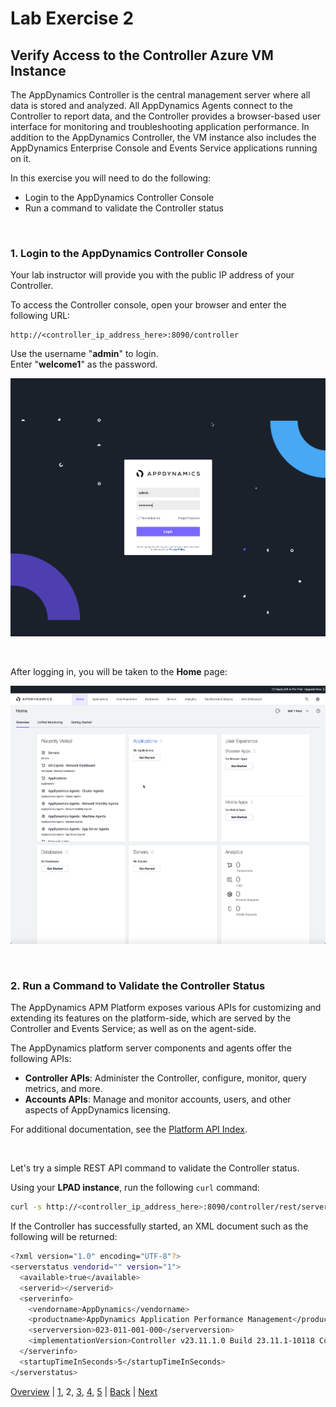 # Lab Exercise 2
## Verify Access to the Controller Azure VM Instance

The AppDynamics Controller is the central management server where all data is stored and analyzed. 
All AppDynamics Agents connect to the Controller to report data, and the Controller provides a 
browser-based user interface for monitoring and troubleshooting application performance. In addition 
to the AppDynamics Controller, the VM instance also includes the AppDynamics Enterprise Console and 
Events Service applications running on it.  

In this exercise you will need to do the following:

- Login to the AppDynamics Controller Console
- Run a command to validate the Controller status

<br>

### **1.** Login to the AppDynamics Controller Console

Your lab instructor will provide you with the public IP address of your Controller.  

To access the Controller console, open your browser and enter the following URL:

```http
http://<controller_ip_address_here>:8090/controller
```

Use the username "**admin**" to login.  
Enter "**welcome1**" as the password.

![Controller Login](./images/azure-aks-monitoring-lab-05b.png)

<br>

After logging in, you will be taken to the **Home** page:

![Controller Home Page](./images/azure-aks-monitoring-lab-06b.png)

<br>

### **2.** Run a Command to Validate the Controller Status

The AppDynamics APM Platform exposes various APIs for customizing and extending its features on the 
platform-side, which are served by the Controller and Events Service; as well as on the agent-side.  

The AppDynamics platform server components and agents offer the following APIs:

- **Controller APIs**: Administer the Controller, configure, monitor, query metrics, and more.
- **Accounts APIs**: Manage and monitor accounts, users, and other aspects of AppDynamics licensing.

For additional documentation, see the [Platform API Index](https://docs.appdynamics.com/latest/en/extend-appdynamics/appdynamics-apis#AppDynamicsAPIs-apiindex).  

<br>

Let's try a simple REST API command to validate the Controller status.  

Using your **LPAD instance**, run the following `curl` command:

```bash
curl -s http://<controller_ip_address_here>:8090/controller/rest/serverstatus
```

If the Controller has successfully started, an XML document such as the following will be returned:
```bash
<?xml version="1.0" encoding="UTF-8"?>
<serverstatus vendorid="" version="1">
  <available>true</available>
  <serverid></serverid>
  <serverinfo>
    <vendorname>AppDynamics</vendorname>
    <productname>AppDynamics Application Performance Management</productname>
    <serverversion>023-011-001-000</serverversion>
    <implementationVersion>Controller v23.11.1.0 Build 23.11.1-10118 Commit 2418cebd766899336583536a8f2f4e73984c0a2f</implementationVersion>
  </serverinfo>
  <startupTimeInSeconds>5</startupTimeInSeconds>
</serverstatus>
```

[Overview](azure-aks-monitoring.md) | [1](lab-exercise-01.md), 2, [3](lab-exercise-03.md), [4](lab-exercise-04.md), [5](lab-exercise-05.md) | [Back](lab-exercise-01.md) | [Next](lab-exercise-03.md)
